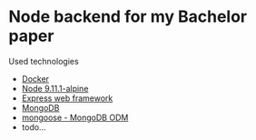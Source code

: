 # Node backend for my Bachelor paper

Used technologies
- [Docker](https://www.docker.com/)
- [Node 9.11.1-alpine](https://hub.docker.com/_/node/)
- [Express web framework](https://expressjs.com/)
- [MongoDB](https://www.mongodb.com/)
- [mongoose - MongoDB ODM](http://mongoosejs.com/)
- todo...
